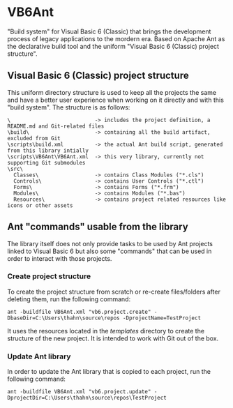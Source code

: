 # VB6Ant

"Build system" for Visual Basic 6 (Classic) that brings the development process of legacy
applications to the mordern era. Based on Apache Ant as the declarative build tool and the uniform
"Visual Basic 6 (Classic) project structure".

## Visual Basic 6 (Classic) project structure

This uniform directory structure is used to keep all the projects the same and have a better user
experience when working on it directly and with this "build system". The structure is as follows:

```
\                           -> includes the project definition, a README.md and Git-related files
\build\                     -> containing all the build artifact, excluded from Git
\scripts\build.xml          -> the actual Ant build script, generated from this library intially
\scripts\VB6Ant\VB6Ant.xml  -> this very library, currently not supporting Git submodules
\src\
  Classes\                  -> contains Class Modules ("*.cls")
  Controls\                 -> contains User Controls ("*.ctl")
  Forms\                    -> contains Forms ("*.frm")
  Modules\                  -> contains Modules ("*.bas")
  Resources\                -> contains project related resources like icons or other assets
```

## Ant "commands" usable from the library

The library itself does not only provide tasks to be used by Ant projects linked to Visual Basic 6
but also some "commands" that can be used in order to interact with those projects.

### Create project structure

To create the project structure from scratch or re-create files/folders after deleting them, run
the following command:

```shell
ant -buildfile VB6Ant.xml "vb6.project.create" -DbaseDir=C:\Users\thahn\source\repos -DprojectName=TestProject
```

It uses the resources located in the *templates* directory to create the structure of the new
project. It is intended to work with Git out of the box.

### Update Ant library

In order to update the Ant library that is copied to each project, run the following command:

```shell
ant -buildfile VB6Ant.xml "vb6.project.update" -DprojectDir=C:\Users\thahn\source\repos\TestProject
```
